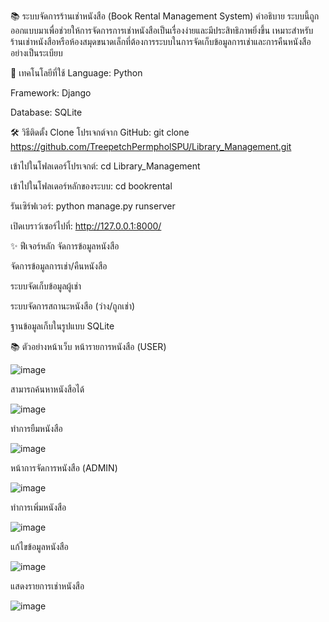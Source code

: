 📚 ระบบจัดการร้านเช่าหนังสือ (Book Rental Management System)
คำอธิบาย
ระบบนี้ถูกออกแบบมาเพื่อช่วยให้การจัดการการเช่าหนังสือเป็นเรื่องง่ายและมีประสิทธิภาพยิ่งขึ้น เหมาะสำหรับร้านเช่าหนังสือหรือห้องสมุดขนาดเล็กที่ต้องการระบบในการจัดเก็บข้อมูลการเช่าและการคืนหนังสืออย่างเป็นระเบียบ

🚀 เทคโนโลยีที่ใช้
Language: Python

Framework: Django

Database: SQLite

🛠 วิธีติดตั้ง
Clone โปรเจกต์จาก GitHub:
git clone https://github.com/TreepetchPermpholSPU/Library_Management.git

เข้าไปในโฟลเดอร์โปรเจกต์:
cd Library_Management

เข้าไปในโฟลเดอร์หลักของระบบ:
cd bookrental

รันเซิร์ฟเวอร์:
python manage.py runserver

เปิดเบราว์เซอร์ไปที่:
http://127.0.0.1:8000/

✨ ฟีเจอร์หลัก
จัดการข้อมูลหนังสือ

จัดการข้อมูลการเช่า/คืนหนังสือ

ระบบจัดเก็บข้อมูลผู้เช่า

ระบบจัดการสถานะหนังสือ (ว่าง/ถูกเช่า)

ฐานข้อมูลเก็บในรูปแบบ SQLite

📚 ตัวอย่างหน้าเว็บ
หน้ารายการหนังสือ (USER) 

![image](https://github.com/user-attachments/assets/9d756d7c-1ef9-43d0-b76e-f92d0f4955c8)

สามารถค้นหาหนังสือได้

![image](https://github.com/user-attachments/assets/21e4f331-9e12-432a-af8a-d32c7a851c30)

ทำการยืมหนังสือ

![image](https://github.com/user-attachments/assets/d3a255e2-1310-439e-88d3-9db5acf0cd4b)

หน้าการจัดการหนังสือ (ADMIN)

![image](https://github.com/user-attachments/assets/f3195875-a02a-4efe-8afa-899592256919)

ทำการเพิ่มหนังสือ

![image](https://github.com/user-attachments/assets/533b20ff-3248-4c28-bf6f-34b6de18dbdc)

แก้ไขข้อมูลหนังสือ

![image](https://github.com/user-attachments/assets/05443058-a71c-4cbf-8f75-a5f14aa4a898)

แสดงรายการเช่าหนังสือ

![image](https://github.com/user-attachments/assets/7829cab4-0b80-4071-a8b3-eb3c807edd9f)

